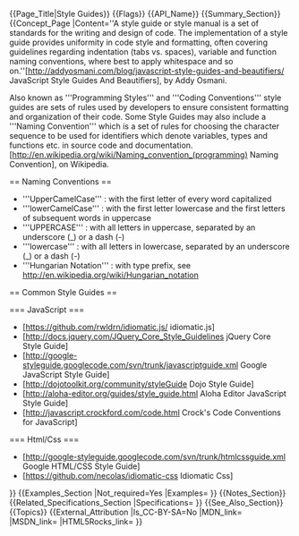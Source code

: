 {{Page_Title|Style Guides}}
{{Flags}}
{{API_Name}}
{{Summary_Section}}
{{Concept_Page
|Content=''A style guide or style manual is a set of standards for the writing and design of code. The implementation of a style guide provides uniformity in code style and formatting, often covering guidelines regarding indentation (tabs vs. spaces), variable and function naming conventions, where best to apply whitespace and so on.''<ref name="summary">[http://addyosmani.com/blog/javascript-style-guides-and-beautifiers/ JavaScript Style Guides And Beautifiers], by Addy Osmani.</ref>

Also known as '''Programming Styles''' and '''Coding Conventions''' style guides are sets of rules used by developers to ensure consistent formatting and organization of their code. Some Style Guides may also include a '''Naming Convention''' which is a set of rules for choosing the character sequence to be used for identifiers which denote variables, types and functions etc. in source code and documentation.<ref name="naming-convention">[http://en.wikipedia.org/wiki/Naming_convention_(programming) Naming Convention], on Wikipedia.</ref>

== Naming Conventions<ref name="naming-convention"/> ==

* '''UpperCamelCase''' : with the first letter of every word capitalized
* '''lowerCamelCase''' : with the first letter lowercase and the first letters of subsequent words in uppercase
* '''UPPERCASE''' : with all letters in uppercase, separated by an underscore (_) or a dash (-)
* '''lowercase''' : with all letters in lowercase, separated by an underscore (_) or a dash (-)
* '''Hungarian Notation''' : with type prefix, see http://en.wikipedia.org/wiki/Hungarian_notation

== Common Style Guides ==

=== JavaScript<ref name="summary" /> ===

* [https://github.com/rwldrn/idiomatic.js/ idiomatic.js]
* [http://docs.jquery.com/JQuery_Core_Style_Guidelines jQuery Core Style Guide]
* [http://google-styleguide.googlecode.com/svn/trunk/javascriptguide.xml Google JavaScript Style Guide]
* [http://dojotoolkit.org/community/styleGuide Dojo Style Guide]
* [http://aloha-editor.org/guides/style_guide.html Aloha Editor JavaScript Style Guide]
* [http://javascript.crockford.com/code.html Crock's Code Conventions for JavaScript]

=== Html/Css ===

* [http://google-styleguide.googlecode.com/svn/trunk/htmlcssguide.xml Google HTML/CSS Style Guide]
* [https://github.com/necolas/idiomatic-css Idiomatic Css]

<references />
}}
{{Examples_Section
|Not_required=Yes
|Examples=
}}
{{Notes_Section}}
{{Related_Specifications_Section
|Specifications=
}}
{{See_Also_Section}}
{{Topics}}
{{External_Attribution
|Is_CC-BY-SA=No
|MDN_link=
|MSDN_link=
|HTML5Rocks_link=
}}